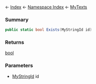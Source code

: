 ← [Index](Api-Index) ← [Namespace Index](Namespace-Index) ← [MyTexts](VRage.MyTexts)

### Summary

```csharp
public static bool Exists(MyStringId id)
```

### Returns

[bool](https://docs.microsoft.com/en-us/dotnet/api/system.boolean?view=netframework-4.6)

### Parameters

* [MyStringId](VRage.Utils.MyStringId) id
